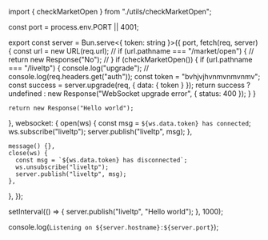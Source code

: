 import { checkMarketOpen } from "./utils/checkMarketOpen";

const port = process.env.PORT || 4001;

export const server = Bun.serve<{ token: string }>({
  port,
  fetch(req, server) {
    const url = new URL(req.url);
    // if (url.pathname === "/market/open") {
    //   return new Response("No");
    // }
    if (checkMarketOpen()) {
      if (url.pathname === "/liveltp") {
        console.log("upgrade");
        //   console.log(req.headers.get("auth"));
        const token = "bvhjvjhvnmvnmvnmv";
        const success = server.upgrade(req, { data: { token } });
        return success
          ? undefined
          : new Response("WebSocket upgrade error", { status: 400 });
      }
    }

    return new Response("Hello world");
  },
  websocket: {
    open(ws) {
      const msg = `${ws.data.token} has connected`;
      ws.subscribe("liveltp");
      server.publish("liveltp", msg);
    },

    message() {},
    close(ws) {
      const msg = `${ws.data.token} has disconnected`;
      ws.unsubscribe("liveltp");
      server.publish("liveltp", msg);
    },
  },
});

setInterval(() => {
  server.publish("liveltp", "Hello world");
}, 1000);

console.log(`Listening on ${server.hostname}:${server.port}`);
